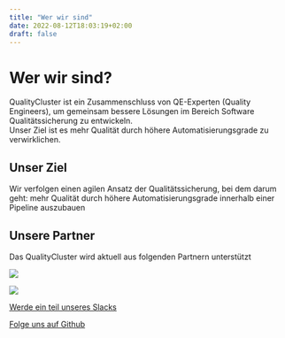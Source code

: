 ```yaml
---
title: "Wer wir sind"
date: 2022-08-12T18:03:19+02:00
draft: false
---
```


Wer wir sind?
=============


QualityCluster ist ein Zusammenschluss von QE-Experten (Quality Engineers), um gemeinsam bessere Lösungen im Bereich Software Qualitätssicherung zu entwickeln.   
Unser Ziel ist es mehr Qualität durch höhere Automatisierungsgrade zu verwirklichen.

Unser Ziel
----------

Wir verfolgen einen agilen Ansatz der Qualitätssicherung, bei dem darum geht: mehr Qualität durch höhere Automatisierungsgrade innerhalb einer Pipeline auszubauen

Unsere Partner
--------------

Das QualityCluster wird aktuell aus folgenden Partnern unterstützt

[![](https://qualitycluster.de/wp-content/uploads/2021/07/Bildschirmfoto202021-06-2320um2010.31.31.png)](boiman.solutions)

[![](https://qualitycluster.de/wp-content/uploads/2021/08/Logo_Klebeposter_2-1024x224.png)](https://www.gs-itcon.de)

[Werde ein teil unseres Slacks](https://join.slack.com/t/quality-cluster/shared_invite/zt-z4usjkj8-k8~inLUSj~NAvSZKXjsYCw)

[Folge uns auf Github](https://join.slack.com/t/quality-cluster/shared_invite/zt-z4usjkj8-k8~inLUSj~NAvSZKXjsYCwhttps://github.com/qualitycluster)

